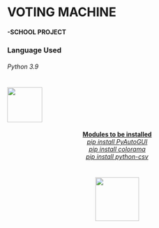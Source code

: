 # VOTING MACHINE 

<h4> -SCHOOL PROJECT </h4>


### Language Used
<h6>Python 3.9</h6>
<div align="left">
      <h1> <img src="https://img.shields.io/badge/python-3670A0?style=for-the-badge&logo=python&logoColor=ffdd54" width="80px"><br/></h1>
<div align="center">
      <b><ins>Modules to be installed <ins></b><br>
      <var><a href="https://pypi.org/project/PyAutoGUI/">pip install PyAutoGUI</a></var> <br>
      <var><a href="https://pypi.org/project/colorama/">pip install colorama</a></var> <br>
      <var><a href="https://pypi.org/project/python-csv/">pip install python-csv</a></var>
</div>

<div align="center">
      <h1> <img src="https://cdn3.iconfinder.com/data/icons/luchesa-vol-9/128/Html-1024.png" width="100px"><br/></h1>
